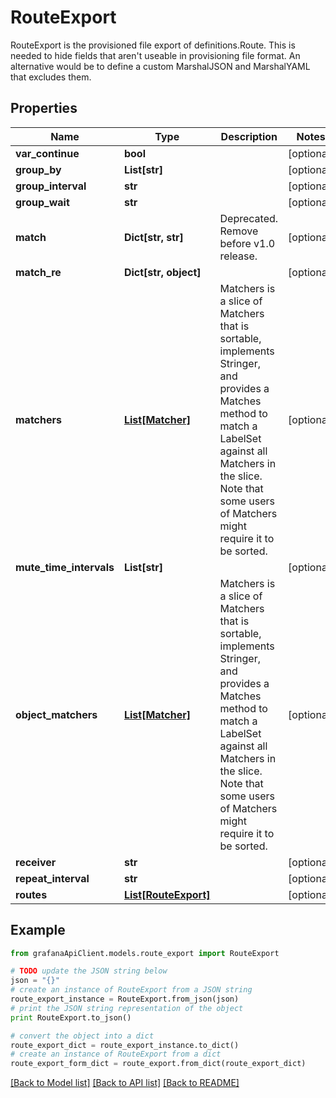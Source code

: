 # RouteExport

RouteExport is the provisioned file export of definitions.Route. This is needed to hide fields that aren't useable in provisioning file format. An alternative would be to define a custom MarshalJSON and MarshalYAML that excludes them.

## Properties
Name | Type | Description | Notes
------------ | ------------- | ------------- | -------------
**var_continue** | **bool** |  | [optional] 
**group_by** | **List[str]** |  | [optional] 
**group_interval** | **str** |  | [optional] 
**group_wait** | **str** |  | [optional] 
**match** | **Dict[str, str]** | Deprecated. Remove before v1.0 release. | [optional] 
**match_re** | **Dict[str, object]** |  | [optional] 
**matchers** | [**List[Matcher]**](Matcher.md) | Matchers is a slice of Matchers that is sortable, implements Stringer, and provides a Matches method to match a LabelSet against all Matchers in the slice. Note that some users of Matchers might require it to be sorted. | [optional] 
**mute_time_intervals** | **List[str]** |  | [optional] 
**object_matchers** | [**List[Matcher]**](Matcher.md) | Matchers is a slice of Matchers that is sortable, implements Stringer, and provides a Matches method to match a LabelSet against all Matchers in the slice. Note that some users of Matchers might require it to be sorted. | [optional] 
**receiver** | **str** |  | [optional] 
**repeat_interval** | **str** |  | [optional] 
**routes** | [**List[RouteExport]**](RouteExport.md) |  | [optional] 

## Example

```python
from grafanaApiClient.models.route_export import RouteExport

# TODO update the JSON string below
json = "{}"
# create an instance of RouteExport from a JSON string
route_export_instance = RouteExport.from_json(json)
# print the JSON string representation of the object
print RouteExport.to_json()

# convert the object into a dict
route_export_dict = route_export_instance.to_dict()
# create an instance of RouteExport from a dict
route_export_form_dict = route_export.from_dict(route_export_dict)
```
[[Back to Model list]](../README.md#documentation-for-models) [[Back to API list]](../README.md#documentation-for-api-endpoints) [[Back to README]](../README.md)


